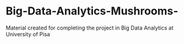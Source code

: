 # Big-Data-Analytics-Mushrooms-
Material created for completing the project in Big Data Analytics at University of Pisa
